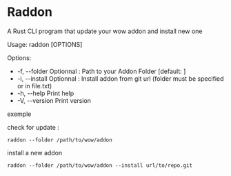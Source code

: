 # Raddon

A Rust CLI program that update your wow addon and install new one

Usage: raddon [OPTIONS]

Options:

* -f, --folder <FOLDER>    Optionnal : Path to your Addon Folder [default: ]
* -i, --install <INSTALL>  Optionnal : Install addon from git url (folder must be specified or in file.txt)
* -h, --help               Print help
* -V, --version            Print version


exemple 

check for update : 
```
raddon --folder /path/to/wow/addon
```

install a new addon

```
raddon --folder /path/to/wow/addon --install url/to/repo.git
```